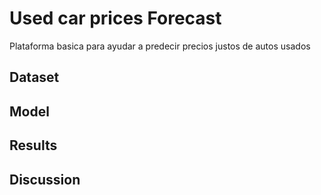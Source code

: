 # Used car prices Forecast
Plataforma basica para ayudar a predecir precios justos de autos usados
## Dataset

## Model

## Results

## Discussion